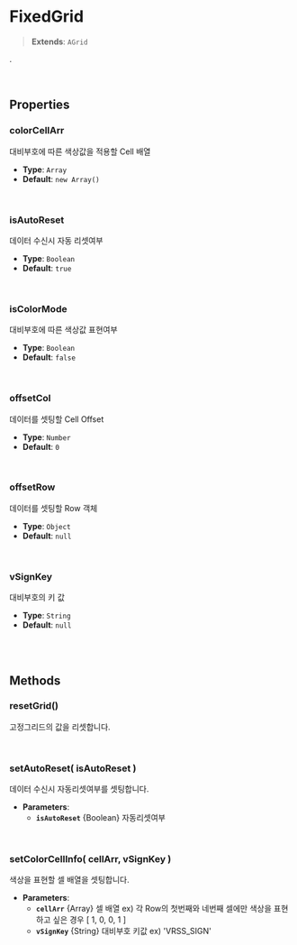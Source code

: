 # FixedGrid
> **Extends**: `AGrid`

.

<br/>

## Properties


### colorCellArr

대비부호에 따른 색상값을 적용할 Cell 배열

* **Type**: `Array`
* **Default**: `new Array()`

<br/>

### isAutoReset

데이터 수신시 자동 리셋여부

* **Type**: `Boolean`
* **Default**: `true`

<br/>

### isColorMode

대비부호에 따른 색상값 표현여부

* **Type**: `Boolean`
* **Default**: `false`

<br/>

### offsetCol

데이터를 셋팅할 Cell Offset

* **Type**: `Number`
* **Default**: `0`

<br/>

### offsetRow

데이터를 셋팅할 Row 객체

* **Type**: `Object`
* **Default**: `null`

<br/>

### vSignKey

대비부호의 키 값

* **Type**: `String`
* **Default**: `null`

<br/>
<br/>

## Methods

### resetGrid()

고정그리드의 값을 리셋합니다.

<br/>

### setAutoReset( isAutoReset )

데이터 수신시 자동리셋여부를 셋팅합니다.

* **Parameters**: 
	* **`isAutoReset`** {Boolean} 자동리셋여부

<br/>

### setColorCellInfo( cellArr, vSignKey )

색상을 표현할 셀 배열을 셋팅합니다.

* **Parameters**: 
	* **`cellArr`** {Array} 셀 배열 ex) 각 Row의 첫번째와 네번째 셀에만 색상을 표현하고 싶은 경우 [ 1, 0, 0, 1 ]
	* **`vSignKey`** {String} 대비부호 키값 ex) 'VRSS_SIGN'

<br/>
<br/>
